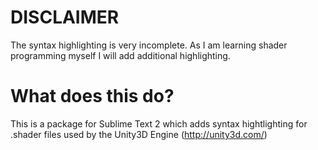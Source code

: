 DISCLAIMER
==========

The syntax highlighting is very incomplete. As I am learning shader programming myself I will add additional highlighting.

What does this do?
==================
This is a package for Sublime Text 2 which adds syntax hightlighting for .shader files used by the Unity3D Engine (http://unity3d.com/)